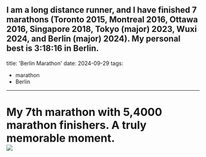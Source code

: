 I am a long distance runner, and I have finished 7 marathons (Toronto 2015, Montreal 2016, Ottawa 2016, Singapore 2018, Tokyo (major) 2023, Wuxi 2024, and Berlin (major) 2024). My personal best is 3:18:16 in Berlin.
---
title: 'Berlin Marathon'
date: 2024-09-29
tags:
  - marathon
  - Berlin
---
My 7th marathon with 5,4000 marathon finishers. A truly memorable moment. 
<br/><img src='/images/Marathon_berlin.png'>
======
